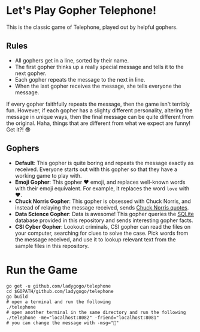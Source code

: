 # Let's Play Gopher Telephone!

This is the classic game of Telephone, played out by helpful gophers.

## Rules
* All gophers get in a line, sorted by their name.
* The first gopher thinks up a really special message and tells it to the next gopher.
* Each gopher repeats the message to the next in line.
* When the last gopher receives the message, she tells everyone the message.

If every gopher faithfully repeats the message, then the game isn't terribly fun. However, if each gopher has a slighty different personality, altering the message in unique ways, then the final message can be quite different from the original. Haha, things that are different from what we expect are funny! Get it?! 😎

## Gophers

* **Default**: This gopher is quite boring and repeats the message exactly as received. Everyone starts out with this gopher so that they have a working game to play with.
* **Emoji Gopher**: This gopher ❤️ emoji, and replaces well-known words with their emoji equivalent. For example, it replaces the word `love` with ❤️.
* **Chuck Norris Gopher**: This gopher is obsessed with Chuck Norris, and instead of relaying the message received, sends [Chuck Norris quotes](norris).
* **Data Science Gopher**: Data is awesome! This gopher queries the [SQLite](sqlite) database provided in this repository and sends interesting gopher facts.
* **CSI Cyber Gopher**: Lookout criminals, CSI gopher can read the files on your computer, searching for clues to solve the case. Pick words from the message received, and use it to lookup relevant text from the sample files in this repository.

[norris]: http://api.icndb.com/jokes/random
[sqlite]: https://github.com/mattn/go-sqlite3
[aciitext]: http://artii.herokuapp.com/make?text=gophers

# Run the Game

```
go get -u github.com/ladygogo/telephone
cd $GOPATH/github.com/ladygogo/telephone
go build
# open a terminal and run the following
./telephone
# open another terminal in the same directory and run the following
./telephone -me="localhost:8082" -friend="localhost:8081"
# you can change the message with -msg="💩"
```
